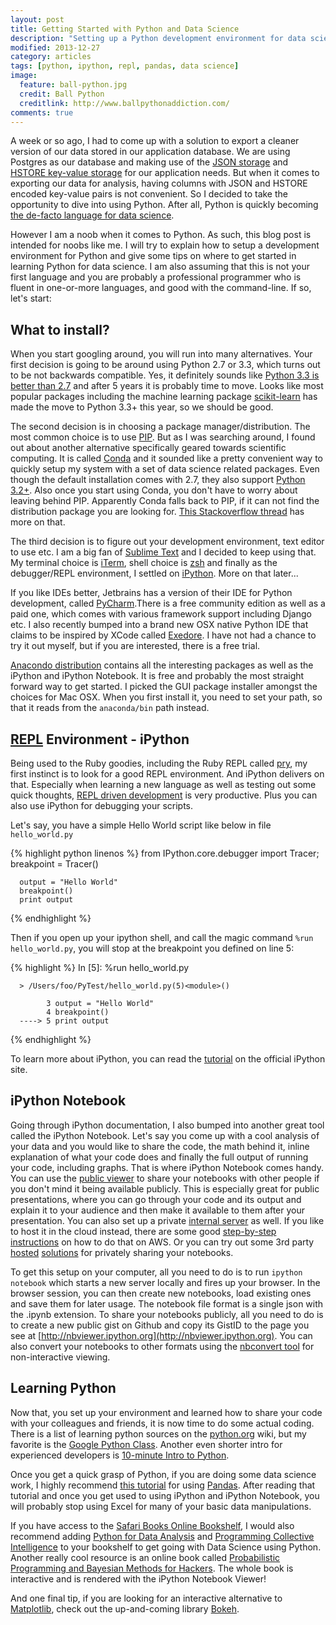 ```yaml
---
layout: post
title: Getting Started with Python and Data Science
description: "Setting up a Python development environment for data science work."
modified: 2013-12-27
category: articles
tags: [python, ipython, repl, pandas, data science]
image:
  feature: ball-python.jpg
  credit: Ball Python
  creditlink: http://www.ballpythonaddiction.com/
comments: true  
---
```


A week or so ago, I had to come up with a solution to export a cleaner version of our data stored in our application database. We are using Postgres as our database and making use of the [JSON storage](http://clarkdave.net/2013/06/what-can-you-do-with-postgresql-and-json/) and [HSTORE key-value storage](http://www.postgresql.org/docs/9.0/static/hstore.html) for our application needs. But when it comes to exporting our data for analysis, having columns with JSON and HSTORE encoded key-value pairs is not convenient. So I decided to take the opportunity to dive into using Python. After all, Python is quickly becoming [the de-facto language for data science](http://www.r-bloggers.com/the-homogenization-of-scientific-computing-or-why-python-is-steadily-eating-other-languages-lunch/). 

However I am a noob when it comes to Python. As such, this blog post is intended for noobs like me. I will try to explain how to setup a development environment for Python and give some tips on where to get started in learning Python for data science. I am also assuming that this is not your first language and you are probably a professional programmer who is fluent in one-or-more languages, and good with the command-line. If so, let's start:

## What to install?

When you start googling around, you will run into many alternatives. Your first decision is going to be around using Python 2.7 or 3.3, which turns out to be not backwards compatible. Yes, it definitely sounds like [Python 3.3 is better than 2.7](https://speakerdeck.com/pyconslides/python-3-dot-3-trust-me-its-better-than-python-2-dot-7-by-dr-brett-cannon) and after 5 years it is probably time to move. Looks like most popular packages including the machine learning package [scikit-learn](https://github.com/scikit-learn/scikit-learn/commit/22dbecccff5b856d1db0c97310f542fbc5df4f64) has made the move to Python 3.3+ this year, so we should be good. 

The second decision is in choosing a package manager/distribution. The most common choice is to use [PIP](https://pip.readthedocs.org/en/latest/). But as I was searching around, I found out about another alternative specifically geared towards scientific computing. It is called [Conda](http://www.continuum.io/blog/conda) and it sounded like a pretty convenient way to quickly setup my system with a set of data science related packages. Even though the default installation comes with 2.7, they also support [Python 3.2+](http://continuum.io/blog/anaconda-python-3). Also once you start using Conda, you don't have to worry about leaving behind PIP. Apparently Conda falls back to PIP, if it can not find the distribution package you are looking for. [This Stackoverflow thread](http://stackoverflow.com/questions/18640305/how-to-keep-track-of-pip-installed-packages-in-an-anaconda-conda-env) has more on that.

The third decision is to figure out your development environment, text editor to use etc. I am a big fan of [Sublime Text](http://www.sublimetext.com/3) and I decided to keep using that. My terminal choice is [iTerm](http://www.iterm2.com/#/section/home), shell choice is [zsh](https://github.com/robbyrussell/oh-my-zsh) and finally as the debugger/REPL environment, I settled on [iPython](http://ipython.org/). More on that later... 

If you like IDEs better, Jetbrains has a version of their IDE for Python development, called [PyCharm](http://www.jetbrains.com/pycharm/).There is a free community edition as well as a paid one, which comes with various framework support including Django etc. I also recently bumped into a brand new OSX native Python IDE that claims to be inspired by XCode called [Exedore](http://celestialteapot.com/exedore/). I have not had a chance to try it out myself, but if you are interested, there is a free trial.

[Anacondo distribution](http://continuum.io/downloads) contains all the interesting packages as well as the iPython and iPython Notebook. It is free and probably the most straight forward way to get started. I picked the GUI package installer amongst the choices for Mac OSX. When you first install it, you need to set your path, so that it reads from the ```anaconda/bin``` path instead. 

## [REPL](http://en.wikipedia.org/wiki/Read%E2%80%93eval%E2%80%93print_loop) Environment - iPython

Being used to the Ruby goodies, including the Ruby REPL called [pry](http://pryrepl.org/), my first instinct is to look for a good REPL environment. And iPython delivers on that. Especially when learning a new language as well as testing out some quick thoughts, [REPL driven development](https://speakerdeck.com/conradirwin/repl-driven-development-with-pry) is very productive. Plus you can also use iPython for debugging your scripts.

Let's say, you have a simple Hello World script like below in file ```hello_world.py```

{% highlight python linenos %}
      from IPython.core.debugger import Tracer; breakpoint = Tracer()
    
      output = "Hello World"
      breakpoint()
      print output
{% endhighlight %}

Then if you open up your ipython shell, and call the magic command ```%run hello_world.py```, you will stop at the breakpoint you defined on line 5:

{% highlight %}
      In [5]: %run hello_world.py

      > /Users/foo/PyTest/hello_world.py(5)<module>()

            3 output = "Hello World"
            4 breakpoint()
      ----> 5 print output
{% endhighlight %}

To learn more about iPython, you can read the [tutorial](http://ipython.org/ipython-doc/dev/interactive/tutorial.html) on the official iPython site.

## iPython Notebook

Going through iPython documentation, I also bumped into another great tool called the iPython Notebook. Let's say you come up with a cool analysis of your data and you would like to share the code, the math behind it, inline explanation of what your code does and finally the full output of running your code, including graphs. That is where iPython Notebook comes handy. You can use the [public viewer](http://nbviewer.ipython.org/) to share your notebooks with other people if you don't mind it being available publicly. This is especially great for public presentations, where you can go through your code and its output and explain it to your audience and then make it available to them after your presentation. You can also set up a private [internal server](http://nbviewer.ipython.org/github/Unidata/tds-python-workshop/blob/master/ipython-notebook-server.ipynb) as well. If you like to host it in the cloud instead, there are some good [step-by-step instructions](https://gist.github.com/iamatypeofwalrus/5183133) on how to do that on AWS. Or you can try out some 3rd party [hosted](http://www.continuum.io/wakari) [solutions](http://www.picloud.com/) for privately sharing your notebooks.

To get this setup on your computer, all you need to do is to run ``` ipython notebook ``` which starts a new server locally and fires up  your browser. In the browser session, you can then create new notebooks, load existing ones and save them for later usage. The notebook file format is a single json with the .ipynb extension. To share your notebooks publicly, all you need to do is to create a new public gist on Github and copy its GistID to the page you see at [http://nbviewer.ipython.org](http://nbviewer.ipython.org). You can also convert your notebooks to other formats using the [nbconvert tool](http://ipython.org/ipython-doc/stable/interactive/nbconvert.html#nbconvert) for non-interactive viewing.

## Learning Python

Now that, you set up your environment and learned how to share your code with your colleagues and friends, it is now time to do some actual coding. There is a list of learning python sources on the [python.org](https://wiki.python.org/moin/BeginnersGuide/Programmers) wiki, but my favorite is the [Google Python Class](https://developers.google.com/edu/python/). Another even shorter intro for experienced developers is [10-minute Intro to Python](http://www.stavros.io/tutorials/python/).

Once you get a quick grasp of Python, if you are doing some data science work, I highly recommend [this tutorial](http://www.gregreda.com/2013/10/26/intro-to-pandas-data-structures/) for using [Pandas](http://pandas.pydata.org/). After reading that tutorial and once you get used to using iPython and iPython Notebook, you will probably stop using Excel for many of your basic data manipulations.  

If you have access to the [Safari Books Online Bookshelf](https://ssl.safaribooksonline.com/trial), I would also recommend adding [Python for Data Analysis](http://shop.oreilly.com/product/0636920023784.do) and [Programming Collective Intelligence](http://shop.oreilly.com/product/9780596529321.do) to your bookshelf to get going with Data Science using Python. Another really cool resource is an online book called [Probabilistic Programming and Bayesian Methods for Hackers](http://nbviewer.ipython.org/github/CamDavidsonPilon/Probabilistic-Programming-and-Bayesian-Methods-for-Hackers/blob/master/Prologue/Prologue.ipynb). The whole book is interactive and is rendered with the iPython Notebook Viewer!

And one final tip, if you are looking for an interactive alternative to [Matplotlib](http://matplotlib.org/), check out the up-and-coming library [Bokeh](http://bokeh.pydata.org/).


